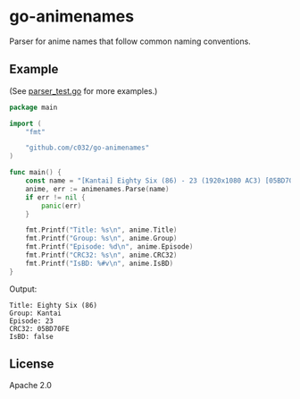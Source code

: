 # go-animenames

Parser for anime names that follow common naming conventions.

## Example

(See [parser\_test.go](https://github.com/c032/go-animenames/blob/master/parser_test.go) for more examples.)

```go
package main

import (
	"fmt"

	"github.com/c032/go-animenames"
)

func main() {
	const name = "[Kantai] Eighty Six (86) - 23 (1920x1080 AC3) [05BD70FE].mkv"
	anime, err := animenames.Parse(name)
	if err != nil {
		panic(err)
	}

	fmt.Printf("Title: %s\n", anime.Title)
	fmt.Printf("Group: %s\n", anime.Group)
	fmt.Printf("Episode: %d\n", anime.Episode)
	fmt.Printf("CRC32: %s\n", anime.CRC32)
	fmt.Printf("IsBD: %#v\n", anime.IsBD)
}
```

Output:

```
Title: Eighty Six (86)
Group: Kantai
Episode: 23
CRC32: 05BD70FE
IsBD: false
```

## License

Apache 2.0
